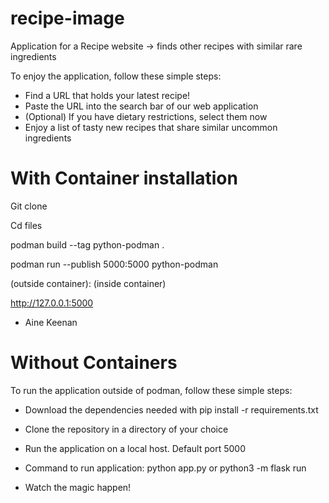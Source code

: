 # recipe-image

Application for a Recipe website -> finds other recipes with similar rare ingredients 


To enjoy the application, follow these simple steps:

- Find a URL that holds your latest recipe!
- Paste the URL into the search bar of our web application
- (Optional) If you have dietary restrictions, select them now
- Enjoy a list of tasty new recipes that share similar uncommon ingredients

# With Container installation

Git clone 

Cd files

podman build --tag python-podman . 

podman run --publish 5000:5000 python-podman

(outside container): (inside container)

http://127.0.0.1:5000

- Aine Keenan

  
# Without Containers

To run the application outside of podman, follow these simple steps:

- Download the dependencies needed with pip install -r requirements.txt

- Clone the repository in a directory of your choice

- Run the application on a local host. Default port 5000

- Command to run application: python app.py or python3 -m flask run

- Watch the magic happen!
